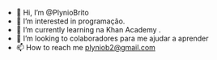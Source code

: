 - 👋 Hi, I’m @PlynioBrito
- 👀 I’m interested in  programação.
- 🌱 I’m currently learning  na Khan Academy .
- 💞 I’m looking to colaboradores para me ajudar a aprender  
- 📫 How to reach me  plyniob2@gmail.com

<!---
PlynioBrito/PlynioBrito is a ✨ special ✨ repository because its `README.md` (this file) appears on your GitHub profile.
You can click the Preview link to take a look at your changes.
--->
